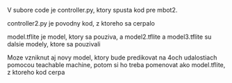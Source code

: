 V subore code je controller.py, ktory spusta kod pre mbot2. 

controller2.py je povodny kod, z ktoreho sa cerpalo

model.tflite je model, ktory sa pouziva, a  model2.tflite a model3.tflite su dalsie modely, ktore sa pouzivali

Moze vzniknut aj novy model, ktory bude predikovat na 4och udalostiach pomocou teachable machine, potom si ho treba pomenovat ako model.tflite, z ktoreho kod cerpa
